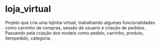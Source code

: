 # loja_virtual
Projeto que cria uma lojinha virtual, trabalhando algumas funcionalidades como carrinho de compras, sessão de usuario e criação de pedidos.
Passando pela criação dos models como pedido, carrinho, produto, itempedido, categoria.

